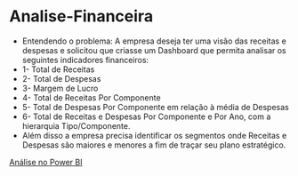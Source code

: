 # Analise-Financeira

* Entendendo o problema: A empresa deseja ter uma visão das receitas e despesas e solicitou que criasse um 
Dashboard que permita analisar os seguintes indicadores financeiros:
* 1- Total de Receitas
* 2- Total de Despesas
* 3- Margem de Lucro
* 4- Total de Receitas Por Componente
* 5- Total de Despesas Por Componente em relação à média de Despesas
* 6- Total de Receitas e Despesas Por Componente e Por Ano, com a hierarquia  Tipo/Componente.
* Além disso a empresa precisa identificar os segmentos onde Receitas e Despesas são 
maiores e menores a fim de traçar seu plano estratégico.

[Análise no Power BI](https://app.powerbi.com/view?r=eyJrIjoiZGRjODk3YjUtMDgwOS00ZjNhLWE3MTYtYjE4MGY1ZDY2ZjNjIiwidCI6ImY3YTJhMDMzLTdjOGEtNDI1Ni04Yzg5LTNkN2QyMmY1ZDI4YyIsImMiOjZ9)
